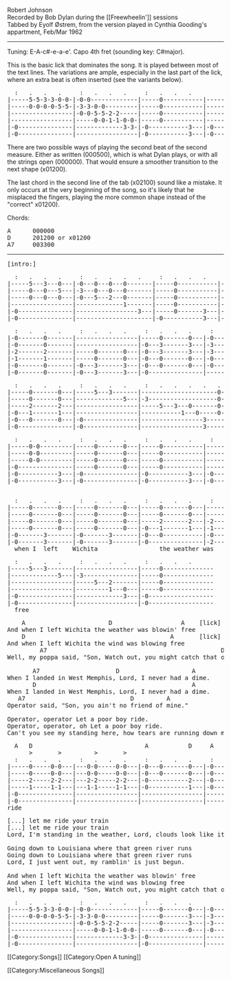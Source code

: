 Robert Johnson<br>
Recorded by Bob Dylan during the [[Freewheelin']] sessions<br>
Tabbed by Eyolf Østrem, from the version played in Cynthia
Gooding's appartment, Feb/Mar 1962

----
Tuning: E-A-c#-e-a-e'. Capo 4th fret (sounding key: C#major).

This is the basic lick that dominates the song. It is played between
most of the text lines. The variations are ample, especially in the
last part of the lick, where an extra beat is often inserted (see the
variants below).

<pre class="tab">
  :   .   .   .     :   .   .   .     :   .   .   .
|-----5-5-3-3-0-0-|-0-0-------------|-----0-----------|-----
|-----0-0-0-0-5-5-|-3-3-0-0---------|-----0-----------|-----
|-----------------|-0-0-5-5-2-2-----|-----0-----------|-----
|-----------------|-----0-0-1-1-0-0-|-----0-----------|-----
|-0---------------|-------------3-3-|-0-----------3---|-0---
|-0---------------|-----------------|-0-----------3---|-0---
</pre>

There are two possible ways of playing the second beat of the second
measure. Either as written (000500), which is what Dylan plays, or
with all the strings open (000000). That would ensure a smoother
transition to the next shape (x01200).

The last chord in the second line of the tab (x02100) sound like a
mistake. It only occurs at the very beginning of the song, so it's
likely that he misplaced the fingers, playing the more common shape
instead of the "correct" x01200).

Chords:

<pre class="chords">
A      000000
D      201200 or x01200
A7     003300
</pre>

----
<pre>
[intro:]
</pre>

<pre class="tab">
  :   .   .   .     :   .   .   .   .     :   .   .   .     :   .   .   .
|-----5---3---0---|-0---0---0---0-------|-----0-----------|-----0-------0---|
|-----0---0---5---|-3---0---0---0-------|-----0-----------|-----0-------0---|
|-----0---0---0---|-0---5---2---0-------|-----0-----------|-----2-------2---|
|-----------------|-------------1-------|-----0-----------|-----1-------1---|
|-0---------------|-----------------3---|-----0-------3---|-----------------|
|-0---------------|---------------------|-0-----------3---|-0---------------|
</pre>
<pre class="tab">
  :   .   .   .     :   .   .   .     :   .   .   .     :   .   .   .
|-0-------0-------|-----------------|-----0-------0---|-0-------0-------|
|-0-------0-------|-----------------|-0---3-------3---|-3-------0-------|
|-2-------2-------|-----0-------0---|-0---3-------3---|-3-------1-------|
|-1-------1-------|-----0-------0---|-0---0-------0---|-0-------2-------|
|-0-------0-------|-0---3-------3---|-0---0-------0---|-0-------0-------|
|-0-------0-------|-0---3-------3---|-0---------------|-----------------|
</pre>
<pre class="tab">
  :   .   .   .     :   .   .   .     :   .   .   .   .   .
|-----0-------0---|-----5---3-------|---------------------0-0-|
|-----0-------0---|-------------5---|-3-------------------0-0-|
|-----2-------2---|-----------------|-----5---3---0-------0-0-|
|-0---1-------1---|-----------------|-----------1---0-----0-0-|
|-0---0-------0---|-0---------------|-----------------3-------|
|-0---------------|-0---------------|-----------------3-------|
</pre>
<pre class="tab">
  :   .   .   .     :   .   .   .     :   .   .   .     :   .   .   .
|-----0-0---------|-----0-------0---|-----0-----------|-----0-------0---|
|-----0-0---------|-----0-------0---|-----0-----------|-----0-------0---|
|-----0-0---------|-----0-------0---|-----0-----------|-----0-------0---|
|-0---------------|-----0-------0---|-----0-----------|-----0-------0---|
|-0-----------3---|-0---------------|-0-----------3---|-0-------0-------|
|-0-----------3---|-0---------------|-0-----------3---|-0-------0-------|
                                                                And
</pre>
<pre class="tab">
  :   .   .   .     :   .   .   .     :   .   .   .     :   .   .   .
|-----0-------0---|-----0-------0---|-----0-------0---|-----0-------0---|
|-----0-------0---|-----0-------0---|-----0-------0---|-----0-------0---|
|-----0-------0---|-----0-------0---|-----2-------2---|-2---2-------2---|
|-----0-------0---|-----0-------0---|-0---1-------1---|-1---1-------1---|
|-0-------3-------|-0-------3-------|-0---0-----------|-0---------------|
|-0-------3-------|-0-------3-------|-0---------------|-2---------------|
  when I  left    Wichita                 the weather was        winding
</pre>
<pre class="tab">
  :   .   .   .     :   .   .   .     :   .   .   .
|-----5---3-------|-----------------|-----0--------------
|-------------5---|-3---------------|-----0--------------
|-----------------|-----5---2-------|-----0--------------
|-----------------|---------1---0---|-----0--------------
|-0---------------|-------------3---|-0------------------
|-0---------------|-----------------|-0------------------
  free
</pre>

<pre class="verse">
    A                       D                   A    [lick]
And when I left Wichita the weather was blowin' free
    D                                        A       [lick]
And when I left Wichita the wind was blowing free
         A7                                                D     A  [lick]
Well, my poppa said, "Son, Watch out, you might catch that old T.B"

       A7                     D                    A
When I landed in West Memphis, Lord, I never had a dime.
       D                                           A
When I landed in West Memphis, Lord, I never had a dime.
   A7                             D         A
Operator said, "Son, you ain't no friend of mine."

Operator, operator Let a poor boy ride.
Operator, operator, oh Let a poor boy ride.
Can't you see my standing here, how tears are running down my eyes.
</pre>

<pre class="tab">
  A   D                               A           D     A
      &gt;       &gt;         &gt;       &gt;
  :   .   .   .     :   .   .   .     :   .   .   .     :   .   .   .
|-----0-----0-0---|---0-0-----0-0---|-0---0-------0---|-0---0------------
|-----0-----0-0---|---0-0-----0-0---|-0---0-------0---|-0---0------------
|-----2-----2-2---|---2-2-----2-2---|-0-----------2---|-0---0------------
|-----1-----1-1---|---1-1-----1-1---|-0-----------1---|-0---0------------
|-0---------------|-----------------|-----------------|------------------
|-0---------------|-----------------|-----------------|------------------
ride                                                             Operator
</pre>

<pre class="verse">
[...] let me ride your train
[...] let me ride your train
Lord, I'm standing in the weather, Lord, clouds look like it will rain.

Going down to Louisiana where that green river runs
Going down to Louisiana where that green river runs
Lord, I just went out, my ramblin' is just begun.

And when I left Wichita the weather was blowin' free
And when I left Wichita the wind was blowing free
Well, my poppa said, "Son, Watch out, you might catch that old T.B"
</pre>

<pre class="tab">
  :   .   .   .     :   .   .   .     :   .   .   .
|-----5-5-3-3-0-0-|-0-0-------------|-----0-------0---|-0----||
|-----0-0-0-0-5-5-|-3-3-0-0---------|-----0-------3---|-3----||
|-----------------|-0-0-5-5-2-2-----|-----0-------3---|-3----||
|-----------------|-----0-0-1-1-0-0-|-----0-------0---|-0----||
|-0---------------|-------------3-3-|-0---------------|------||
|-0---------------|-----------------|-0---------------|------||
</pre>

[[Category:Songs]]
[[Category:Open A tuning]]

[[Category:Miscellaneous Songs]]